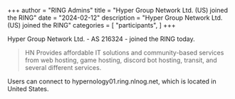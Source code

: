 +++
author = "RING Admins"
title = "Hyper Group Network Ltd. (US) joined the RING"
date = "2024-02-12"
description = "Hyper Group Network Ltd. (US) joined the RING"
categories = [
    "participants",
]
+++

Hyper Group Network Ltd. - AS 216324 - joined the RING today.

> HN Provides affordable IT solutions and community-based services from web hosting, game hosting, discord bot hosting, transit, and several different services.

Users can connect to hypernology01.ring.nlnog.net, which is located in United States.
